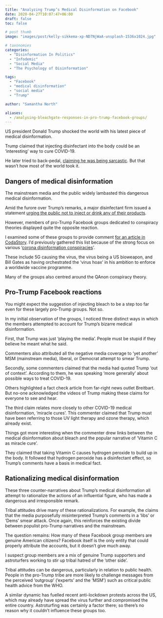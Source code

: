 ```yaml
---
title: "Analyzing Trump’s Medical Disinformation on Facebook"
date: 2020-04-27T10:07:47+06:00
draft: false
toc: false

# post thumb
image: "images/post/kelly-sikkema-xp-ND7NjWaA-unsplash-1536x1024.jpg"

# taxonomies
categories:
  - "Disinformation In Politics"
  - "Infodemic"
  - "Social Media"
  - "The Psychology of Disinformation"

tags:
  - "Facebook"
  - "medical disinformation"
  - "social media"
  - "Trump"

author: "Samantha North"

aliases:
  - /analysing-bleachgate-responses-in-pro-trump-facebook-groups/
---
```


US president Donald Trump shocked the world with his latest piece of medical disinformation.

Trump claimed that injecting disinfectant into the body could be an ‘interesting’ way to cure COVID-19.

He later tried to back-pedal, [claiming he was being sarcastic](https://www.cbsnews.com/video/trump-disinfectant-comments-were-sarcastic/). But that wasn’t how most of the world took it.

## Dangers of medical disinformation

The mainstream media and the public widely lambasted this dangerous medical disinformation.

Amid the furore over Trump’s remarks, a major disinfectant firm issued a statement [urging the public not to inject or drink any of their products](https://www.bbc.co.uk/news/world-us-canada-52411706).

However, members of pro-Trump Facebook groups dedicated to conspiracy theories displayed quite the opposite reaction. 

I examined some of these groups to provide comment [for an article in CodaStory](https://www.codastory.com/waronscience/conspiracy-theorists-trump-coronavirus/). I’d previously gathered this list because of the strong focus on various ‘[corona disinformation conspiracies](https://samanthanorth.com/6-things-ive-learned-from-tracking-coronavirus-disinformation/)’.

These include 5G causing the virus, the virus being a US bioweapon, and Bill Gates as having orchestrated the ‘virus hoax’ in his ambition to enforce a worldwide vaccine programme. 

Many of the groups also centred around the QAnon conspiracy theory.

## Pro-Trump Facebook reactions

You might expect the suggestion of injecting bleach to be a step too far even for these largely pro-Trump groups. Not so. 

In my initial observation of the groups, I noticed three distinct ways in which the members attempted to account for Trump’s bizarre medical disinformation.

First, that Trump was just ‘playing the media’. People must be stupid if they believe he meant what he said.

Commenters also attributed all the negative media coverage to ‘yet another’ MSM (mainstream media), liberal, or Democrat attempt to smear Trump.

Secondly, some commenters claimed that the media had quoted Trump ‘out of context’. According to them, he was speaking ‘more generally’ about possible ways to treat COVID-19.

Others highlighted a fact check article from far-right news outlet Breitbart. But no-one acknowledged the videos of Trump making these claims for everyone to see and hear. 

The third claim relates more closely to other COVID-19 medical disinformation, ‘miracle cures’. This commenter claimed that Trump must have been referring to those UV light therapy and ozone therapy, which already exist.

Things got more interesting when the commenter drew links between the medical disinformation about bleach and the popular narrative of ‘Vitamin C as miracle cure’.

They claimed that taking Vitamin C causes hydrogen peroxide to build up in the body. It followed that hydrogen peroxide has a disinfectant effect, so Trump’s comments have a basis in medical fact.

## Rationalizing medical disinformation

These three counter-narratives about Trump’s medical disinformation all attempt to rationalize the actions of an influential figure, who has made a dangerous and irresponsible remark.

Tribal attitudes drive many of these rationalizations. For example, the claims that the media purposefully misinterpreted Trump’s comments in a ‘libs’ or ‘Dems’ smear attack. Once again, this reinforces the existing divide between populist pro-Trump narratives and the mainstream.

The question remains: How many of these Facebook group members are genuine American citizens? Facebook itself is the only entity that could properly attribute the accounts, but it doesn’t give much away.

I suspect group members are a mix of genuine Trump supporters and astroturfers working to stir up tribal hatred of the ‘other side’.

Tribal attitudes can be dangerous, particularly in relation to public health. People in the pro-Trump tribe are more likely to challenge messages from the perceived ‘outgroup’ (‘experts’ and the ‘MSM’) such as critical public health advice from the WHO.

A similar dynamic has fuelled recent anti-lockdown protests across the US, which may already have spread the virus further and compromised the entire country. Astroturfing was certainly a factor there; so there’s no reason why it couldn’t influence these groups too.